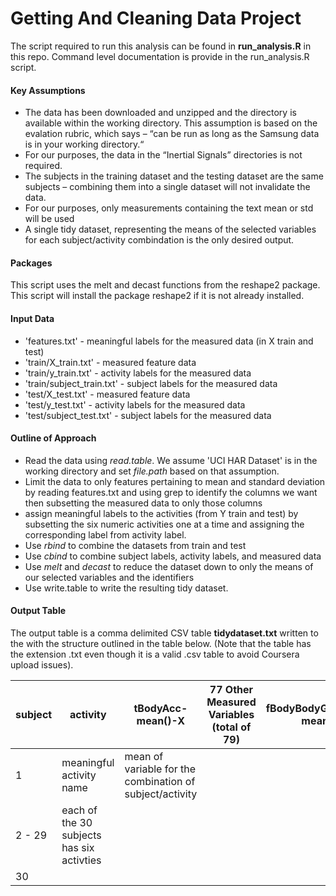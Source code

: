 Getting And Cleaning Data Project
=================================

The script required to run this analysis can be found in **run_analysis.R** in this repo.
Command level documentation is provide in the run_analysis.R script.

####	Key Assumptions
*  	The data has been downloaded and unzipped and the directory is available within the working directory.
	This assumption is based on the evalation rubric, which says – “can be run as long as the Samsung data is in your working directory.“
*	For our purposes, the data in the “Inertial Signals” directories is not required.  
*	The subjects in the training dataset and the testing dataset are the same subjects – combining them into a single
	dataset will not invalidate the data. 
*  	For our purposes, only measurements containing the text mean or std will be used 
*	A single tidy dataset, representing the means of the selected variables for each subject/activity combindation
	is the only desired output. 

####  	Packages 
This script uses the melt and decast functions from the reshape2 package.  This script will install the package reshape2 if it is not already installed.
	
	
####	Input Data
* 'features.txt' - meaningful labels for the measured data (in X train and test)
* 'train/X_train.txt' - measured feature data
* 'train/y_train.txt' - activity labels for the measured data
* 'train/subject_train.txt' - subject labels for the measured data
* 'test/X_test.txt' - measured feature data
* 'test/y_test.txt' - activity labels for the measured data
* 'test/subject_test.txt' - subject labels for the measured data


####	Outline of Approach
*	Read the data using _read.table_.  We assume 'UCI HAR Dataset' is in the working directory and set _file.path_ 		based on that assumption.
*	Limit the data to only features pertaining to mean and standard deviation by reading features.txt and using grep to identify the columns we want then subsetting the measured data to only those columns
*	assign meaningful labels to the activities (from Y train and test) by subsetting the six numeric activities one at a time and assigning the corresponding label from activity label.
*	Use _rbind_ to combine the datasets from train and test
*	Use _cbind_ to combine subject labels, activity labels, and measured data
*	Use _melt_ and _decast_ to reduce the dataset down to only the means of our selected variables and the identifiers
*	Use write.table to write the resulting tidy dataset.

####	Output Table

The output table is a comma delimited CSV table **tidydataset.txt** written to the  with the structure outlined in the table below.  (Note that the table has the extension .txt even though it is a valid .csv table to avoid Coursera upload issues).


| subject |  activity  |  tBodyAcc-mean()-X | 77 Other Measured Variables (total of 79) | fBodyBodyGyroJerkMag-meanFreq()|
|-------------|-----------------|-----------------------|---|----------------------|
| 1           |  meaningful activity name  | mean of variable for the combination of subject/activity
| 2 - 29 | each of the 30 subjects has six activties | | | |
| 30          |                 |                         |                        |
